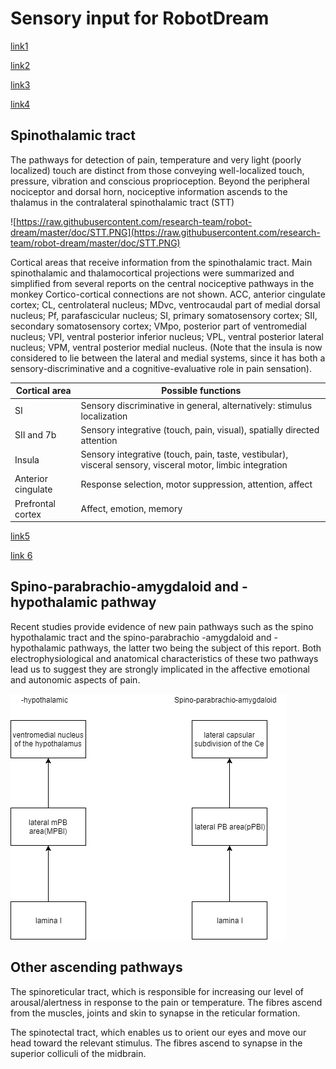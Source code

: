 <h1> Sensory input for RobotDream</h1> 




[link1](http://www.sciencedirect.com/science/article/pii/S0959438805001029)

[link2](http://www.dartmouth.edu/~rswenson/NeuroSci/chapter_7A.html)

[link3](http://onlinelibrary.wiley.com/doi/10.1111/j.1469-7580.2005.00428.x/full#)

[link4](http://www.sciencedirect.com/science/article/pii/S0304395998001845)



<h2> Spinothalamic tract</h2>  
 The pathways for detection of pain, temperature and very light (poorly localized) touch are distinct from those conveying well-localized touch, pressure, vibration and conscious proprioception.
 Beyond the peripheral
nociceptor and dorsal horn, nociceptive information
ascends to the thalamus in the contralateral spinothalamic
tract (STT)

![https://raw.githubusercontent.com/research-team/robot-dream/master/doc/STT.PNG](https://raw.githubusercontent.com/research-team/robot-dream/master/doc/STT.PNG)

Cortical areas that receive information from the
spinothalamic tract. Main spinothalamic and thalamocortical
projections were summarized and simplified from several
reports on the central nociceptive pathways in the monkey
 Cortico-cortical connections are not shown. ACC, anterior cingulate cortex;
CL, centrolateral nucleus; MDvc, ventrocaudal part of medial
dorsal nucleus; Pf, parafascicular nucleus; SI, primary
somatosensory cortex; SII, secondary somatosensory cortex;
VMpo, posterior part of ventromedial nucleus; VPI, ventral
posterior inferior nucleus; VPL, ventral posterior lateral
nucleus; VPM, ventral posterior medial nucleus. (Note that the
insula is now considered to lie between the lateral and medial
systems, since it has both a sensory-discriminative and a
cognitive-evaluative role in pain sensation). 

Cortical area | Possible functions | 
------------ | ------------- 
SI|  Sensory discriminative in general, alternatively: stimulus localization 
SII and 7b | Sensory integrative (touch, pain, visual), spatially directed attention
Insula | Sensory integrative (touch, pain, taste, vestibular), visceral sensory, visceral motor, limbic integration
Anterior cingulate | Response selection, motor suppression, attention, affect
Prefrontal cortex|  Affect, emotion, memory



[link5](http://www.sciencedirect.com/science/article/pii/S0079612308618683)

[link 6](http://www.sciencedirect.com/science/article/pii/S0079612308618683/pdf?md5=24100436b36c46c85645bd5654b84e2d&pid=1-s2.0-S0079612308618683-main.pdf)
<h2> Spino-parabrachio-amygdaloid and -hypothalamic pathway</h2>
Recent studies provide evidence of new pain
pathways such as the spino hypothalamic tract  and the spino-parabrachio
-amygdaloid and -hypothalamic pathways,
the latter two being the subject of this report. Both
electrophysiological and anatomical characteristics
of these two pathways lead us to suggest they are
strongly implicated in the affective emotional and
autonomic aspects of pain. 

![ Spino-parabrachio-amygdaloid and -hypothalamic pathway](https://raw.githubusercontent.com/research-team/robot-dream/0d23e91095b737a0c3d5f62721ea6cead952f45b/doc/%20Spino-parabrachio-amygdaloid%20and%20-hypothalamic%20pathway.png)

<h2>Other ascending pathways</h2>
The spinoreticular tract, which is responsible for increasing our level of arousal/alertness in response to the pain or temperature. The fibres ascend from the muscles, joints and skin to synapse in the reticular formation.

The spinotectal tract, which enables us to orient our eyes and move our head toward the relevant stimulus. The fibres ascend to synapse in the superior colliculi of the midbrain.




